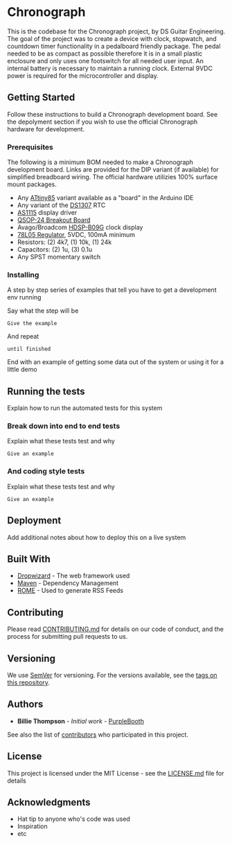# Chronograph
This is the codebase for the Chronograph project, by DS Guitar Engineering.  The goal of the project was to create a device with clock, stopwatch, and countdown timer functionality in a pedalboard friendly package.  The pedal needed to be as compact as possible therefore it is in a small plastic enclosure and only uses one footswitch for all needed user input.  An internal battery is necessary to maintain a running clock.  External 9VDC power is required for the microcontroller and display.

## Getting Started

Follow these instructions to build a Chronograph development board.  See the depolyment section if you wish to use the official Chronograph hardware for development.

### Prerequisites

The following is a minimum BOM needed to make a Chronograph development board.  Links are provided for the DIP variant (if available) for simplified breadboard wiring.  The official hardware utilizies 100% surface mount packages.
* Any [ATtiny85](http://www.mouser.com/ProductDetail/Microchip-Technology-Atmel/ATtiny85-20PU/?qs=sGAEpiMZZMtkfMPOFRTOl5CRAVRAdtfp) variant available as a "board" in the Arduino IDE
* Any variant of the [DS1307](http://www.mouser.com/ProductDetail/Maxim-Integrated/DS1307+/?qs=sGAEpiMZZMsWkX3fPoxIPao0OKuDwxf4) RTC
* [AS1115](http://www.mouser.com/Search/ProductDetail.aspx?R=AS1115-BSSTvirtualkey58040000virtualkey985-AS1115-BSST) display driver
* [QSOP-24 Breakout Board](https://www.digikey.com/products/en?mpart=PA0030&v=315)
* Avago/Broadcom [HDSP-B09G](https://www.mouser.com/Search/ProductDetail.aspx?R=HDSP-B09Gvirtualkey63050000virtualkey630-HDSP-B09G) clock display
* [78L05 Regulator](http://www.mouser.com/ProductDetail/STMicroelectronics/L78L05CZ/?qs=sGAEpiMZZMvHdo5hUx%252bJYu5Iq5FsYDe%252b), 5VDC, 100mA minimum
* Resistors: (2) 4k7, (1) 10k, (1) 24k
* Capacitors: (2) 1u, (3) 0.1u
* Any SPST momentary switch

### Installing

A step by step series of examples that tell you have to get a development env running

Say what the step will be

```
Give the example
```

And repeat

```
until finished
```

End with an example of getting some data out of the system or using it for a little demo

## Running the tests

Explain how to run the automated tests for this system

### Break down into end to end tests

Explain what these tests test and why

```
Give an example
```

### And coding style tests

Explain what these tests test and why

```
Give an example
```

## Deployment

Add additional notes about how to deploy this on a live system

## Built With

* [Dropwizard](http://www.dropwizard.io/1.0.2/docs/) - The web framework used
* [Maven](https://maven.apache.org/) - Dependency Management
* [ROME](https://rometools.github.io/rome/) - Used to generate RSS Feeds

## Contributing

Please read [CONTRIBUTING.md](https://gist.github.com/PurpleBooth/b24679402957c63ec426) for details on our code of conduct, and the process for submitting pull requests to us.

## Versioning

We use [SemVer](http://semver.org/) for versioning. For the versions available, see the [tags on this repository](https://github.com/your/project/tags). 

## Authors

* **Billie Thompson** - *Initial work* - [PurpleBooth](https://github.com/PurpleBooth)

See also the list of [contributors](https://github.com/your/project/contributors) who participated in this project.

## License

This project is licensed under the MIT License - see the [LICENSE.md](LICENSE.md) file for details

## Acknowledgments

* Hat tip to anyone who's code was used
* Inspiration
* etc
